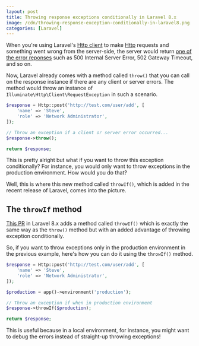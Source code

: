 ```yaml
---
layout: post
title: Throwing response exceptions conditionally in Laravel 8.x
image: /cdn/throwing-response-exception-conditionally-in-laravel8.png
categories: [Laravel]
---
```


When you're using Laravel's [Http client](https://laravel.com/docs/8.x/http-client) to make [Http](https://developer.mozilla.org/en-US/docs/Web/HTTP) requests and something went wrong from the server-side, the server would return [one of the error reponses](https://developer.mozilla.org/en-US/docs/Web/HTTP/Status#server_error_responses) such as 500 Internal Server Error, 502 Gateway Timeout, and so on.

Now, Laravel already comes with a method called `throw()` that you can call on the response instance if there are any client or server errors. The method would throw an instance of `Illuminate\Http\Client\RequestException` in such a scenario.

```php
$response = Http::post('http://test.com/user/add', [
    'name' => 'Steve',
    'role' => 'Network Administrator',
]);

// Throw an exception if a client or server error occurred...
$response->throw();

return $response;
```

This is pretty alright but what if you want to throw this exception conditionally? For instance, you would only want to throw exceptions in the production environment. How would you do that?

Well, this is where this new method called `throwIf()`, which is added in the recent release of Laravel, comes into the picture.

## The `throwIf` method

[This PR](https://github.com/laravel/framework/pull/39148) in Laravel 8.x adds a method called `throwIf()` which is exactly the same way as the `throw()` method but with an added advantage of throwing exception conditionally.

So, if you want to throw exceptions only in the production environment in the previous example, here's how you can do it using the `throwIf()` method.

```php
$response = Http::post('http://test.com/user/add', [
    'name' => 'Steve',
    'role' => 'Network Administrator',
]);

$production = app()->environment('production');

// Throw an exception if when in production environment
$response->throwIf($production);

return $response;
```

This is useful because in a local environment, for instance, you might want to debug the errors instead of straight-up throwing exceptions!